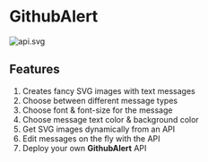 # GithubAlert

![api.svg](http://vichas.org/api/api.php?message=Ths%20project%20is%20outfghf%20ghfg%20hfgh-f%20gdsfg%20dfg%20%20dfg%20dfg%fg%20dfjgh%20dghfgjhdfgd%20fjhsdfsdskjhdf%20skdfg%20sdjfkhgsdjhgf%20sjdhgfsdjhfgsdfjhg%20dfgm%20dfg%20,.,%20dfgfg0fghroject%20is%20no%20longer%20maintained.&message_type=error&font_size=33)

## Features
1. Creates fancy SVG images with text messages
2. Choose between different message types
3. Choose font & font-size for the message
4. Choose message text color & background color
5. Get SVG images dynamically from an API
6. Edit messages on the fly with the API
7. Deploy your own <b>GithubAlert</b> API
